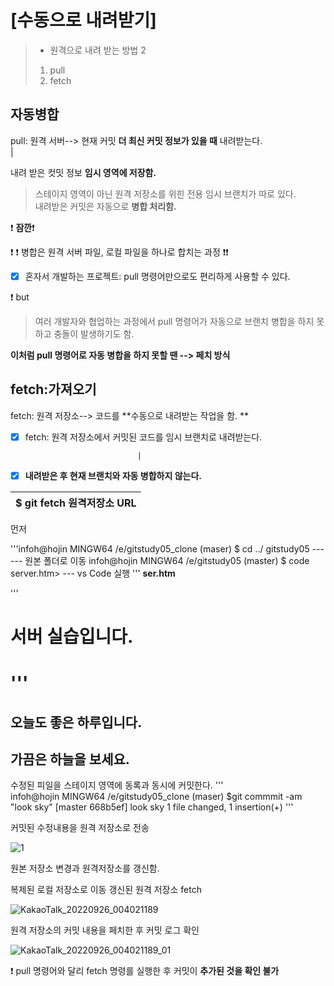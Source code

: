 # [수동으로 내려받기]

>* 원격으로 내려 받는 방법 2  
>1. pull
> 2. fetch 
 
 ## 자동병합  
 pull: 원격 서버--> 현재 커밋 **더 최신 커밋 정보가 있을 때** 내려받는다.  
                  |
                  
 내려 받은 컷밋 정보 __임시 영역에 저장함.__  
 > 스테이지 영역이 아닌 원격 저장소를 위힌 전용 임시 브랜치가 따로 있다.  
내려받은 커밋은 자동으로 **병합 처리함.**  


  :exclamation: **잠깐**:exclamation:  


 :exclamation: :exclamation: 병합은 원격 서버 파일, 로컬 파일을 하나로 합치는 과정 :exclamation::exclamation:
  - [x] 혼자서 개발하는 프로젝트: pull 명령어만으로도 편리하게 사용할 수 있다.
 
  :exclamation: but
  
> 여러 개발자와 협업하는 과정에서  pull 명령어가 자동으로 브랜치 병합을 하지 못하고 충돌이 발생하기도 함. 

**이처럼 pull 명령어로 자동 병합을 하지 못할 땐 --> 페치 방식**  


## fetch:가져오기

fetch: 원격 저장소--> 코드를 **수동으로 내려받는 작업을 함. **

  - [x] fetch: 원격 저장소에서 커밋된 코드를 임시 브랜치로 내려받는다.
                                                                                        
                                 |                                                      
  - [x] **내려받은 후 현재 브랜치와 자동 병합하지 않는다.**
  
 $ git fetch 원격저장소 URL | 
------------ |


먼저  

  '''infoh@hojin MINGW64 /e/gitstudy05_clone (maser)
  $ cd ../ gitstudy05                   ------ 원본 폴더로 이동
   infoh@hojin MINGW64 /e/gitstudy05 (master)
           $ code server.htm> --- vs Code 실행
 '''
**ser.htm**

'''<h1>서버 실습입니다.<h1>'''
 <h2>오늘도 좋은 하루입니다.<h2>
<h2>가끔은 하늘을 보세요.</h2>

수정된 피일을 스테이지 영역에 동록과 동시에 커밋한다.
 '''           
 infoh@hojin MINGW64 /e/gitstudy05_clone (maser)
 $git commmit -am "look sky"
 [master 668b5ef] look sky
   1 file changed, 1 insertion(+)
 '''
            
 커밋된 수정내용을 원격 저장소로 전송
            
            

![1](https://user-images.githubusercontent.com/114066603/192151960-05a9b35e-3763-4a24-b8ef-8d974f46389d.jpg)

     
            
            
원본 저장소 변경과 원격저장소를 갱신함.  
            
복제된 로컬 저장소로 이동
갱신된 원격 저장소 fetch
            
![KakaoTalk_20220926_004021189](https://user-images.githubusercontent.com/114066603/192152200-67da4ba9-a137-4b6f-ac8a-540f28a3d0b4.jpg)

     
            
 원격 저장소의 커밋 내용을 페치한 후 커밋 로그 확인
            
             
![KakaoTalk_20220926_004021189_01](https://user-images.githubusercontent.com/114066603/192152244-d8530b0f-7d0f-42ba-9cd6-fb305b263298.jpg)

            
            
:exclamation: pull 명령어와 달리 fetch 명령를 실행한 후 커밋이 __추가된 것을 확인 불가__
  
  

